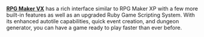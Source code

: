 [**RPG Maker VX**](https://www.rpgmakerweb.com/products/rpg-maker-vx) has a rich interface similar to RPG Maker XP with a few more built-in features as well as an upgraded Ruby Game Scripting System. With its enhanced autotile capabilities, quick event creation, and dungeon generator, you can have a game ready to play faster than ever before.
